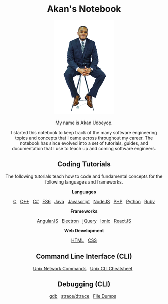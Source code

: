 
<div style="text-align:center">

  # Akan's Notebook

  <img src="assets/akan.png" alt="drawing" height="300"/>

  My name is Akan Udoeyop.

  I started this notebook to keep track of the many software engineering topics and concepts that I came across throughout my career. The notebook has since evolved into a set of tutorials, guides, and documentation that I use to teach up and coming software engineers.

  ## Coding Tutorials
  The following tutorials teach how to code and fundamental concepts for the following languages and frameworks.

  **Languages**

  [C](modules/coding/languages/c) &nbsp;
  [C++](modules/coding/languages/c++) &nbsp;
  [C#](modules/coding/languages/c#) &nbsp;
  [ES6](modules/coding/languages/es6) &nbsp;
  [Java](modules/coding/languages/java) &nbsp;
  [Javascript](modules/coding/languages/javascript) &nbsp;
  [NodeJS](modules/coding/languages/nodejs) &nbsp;
  [PHP](modules/coding/languages/php) &nbsp;
  [Python](modules/coding/languages/python) &nbsp;
  [Ruby](modules/coding/languages/ruby)

  **Frameworks**

  [AngularJS](modules/coding/languages/angularjs) &nbsp;
  [Electron](modules/coding/languages/electron) &nbsp;
  [jQuery](modules/coding/languages/jquery) &nbsp;
  [Ionic](modules/coding/languages/ionic) &nbsp;
  [ReactJS](modules/coding/languages/reactjs)

  **Web Development**

  [HTML](modules/coding/languages/html) &nbsp;
  [CSS](modules/coding/languages/css)


  ## Command Line Interface (CLI)

  [Unix Network Commands](modules/cli/unix_network_commands.md) &nbsp;
  [Unix CLI Cheatsheet](modules/cli/unix_cli_cheatsheet.md) &nbsp;

  ## Debugging (CLI)

  [gdb](modules/debugging/gdb.md) &nbsp;
  [strace/dtrace](modules/debugging/debugging.md) &nbsp;
  [File Dumps](modules/debugging/file_dumps.md) &nbsp;
</div>
